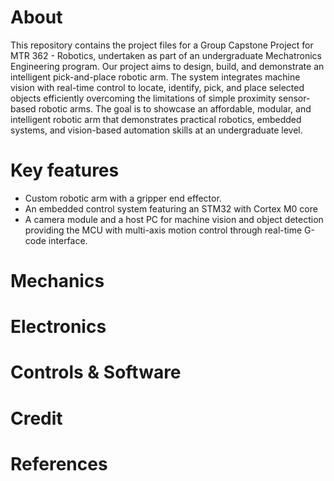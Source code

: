 # About
This repository contains the project files for a Group Capstone Project for MTR 362 - Robotics, undertaken as part of an undergraduate Mechatronics Engineering program.
Our project aims to design, build, and demonstrate an intelligent pick-and-place robotic arm. The system integrates machine vision with real-time control to locate, identify, pick, and place selected objects efficiently overcoming the limitations of simple proximity sensor-based robotic arms.
The goal is to showcase an affordable, modular, and intelligent robotic arm that demonstrates practical robotics, embedded systems, and vision-based automation skills at an undergraduate level.

# Key features
- Custom robotic arm with a gripper end effector.
- An embedded control system featuring an STM32 with Cortex M0 core
- A camera module and a host PC for machine vision and object detection providing the MCU with multi-axis motion control through real-time G-code interface.


# Mechanics

# Electronics

# Controls & Software

# Credit

# References
